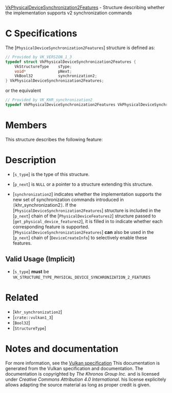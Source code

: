 [VkPhysicalDeviceSynchronization2Features](https://www.khronos.org/registry/vulkan/specs/1.3-extensions/man/html/VkPhysicalDeviceSynchronization2Features.html) - Structure describing whether the implementation supports v2 synchronization commands

# C Specifications
The [`PhysicalDeviceSynchronization2Features`] structure is defined as:
```c
// Provided by VK_VERSION_1_3
typedef struct VkPhysicalDeviceSynchronization2Features {
    VkStructureType    sType;
    void*              pNext;
    VkBool32           synchronization2;
} VkPhysicalDeviceSynchronization2Features;
```
or the equivalent
```c
// Provided by VK_KHR_synchronization2
typedef VkPhysicalDeviceSynchronization2Features VkPhysicalDeviceSynchronization2FeaturesKHR;
```

# Members
This structure describes the following feature:

# Description
- [`s_type`] is the type of this structure.
- [`p_next`] is `NULL` or a pointer to a structure extending this structure.

- [`synchronization2`] indicates whether the implementation supports the new set of synchronization commands introduced in `[`khr_synchronization2`]`.
If the [`PhysicalDeviceSynchronization2Features`] structure is included in the [`p_next`] chain of the
[`PhysicalDeviceFeatures2`] structure passed to
[`get_physical_device_features2`], it is filled in to indicate whether each
corresponding feature is supported.
[`PhysicalDeviceSynchronization2Features`] **can**  also be used in the [`p_next`] chain of
[`DeviceCreateInfo`] to selectively enable these features.
## Valid Usage (Implicit)
-  [`s_type`] **must**  be `VK_STRUCTURE_TYPE_PHYSICAL_DEVICE_SYNCHRONIZATION_2_FEATURES`

# Related
- [`khr_synchronization2`]
- [`crate::vulkan1_3`]
- [`Bool32`]
- [`StructureType`]

# Notes and documentation
For more information, see the [Vulkan specification](https://www.khronos.org/registry/vulkan/specs/1.3-extensions/html/vkspec.html)
This documentation is generated from the Vulkan specification and documentation.
The documentation is copyrighted by *The Khronos Group Inc.* and is licensed under *Creative Commons Attribution 4.0 International*.
his license explicitely allows adapting the source material as long as proper credit is given.
        